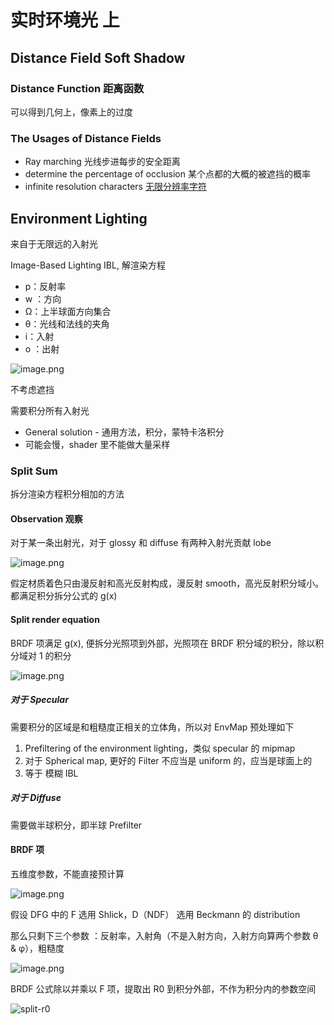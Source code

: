 # 实时环境光 上

## Distance Field Soft Shadow

### Distance Function 距离函数

可以得到几何上，像素上的过度

### The Usages of Distance Fields

- Ray marching 光线步进每步的安全距离
- determine the percentage of occlusion 某个点都的大概的被遮挡的概率
- infinite resolution characters [无限分辨率字符](https://github.com/protectwise/troika/tree/main/packages/troika-three-text)

## Environment Lighting

来自于无限远的入射光

Image-Based Lighting IBL, 解渲染方程

- p：反射率
- w ：方向
- Ω：上半球面方向集合
- θ：光线和法线的夹角
- i：入射
- o ：出射

![image.png](https://image-1253155090.cos.ap-nanjing.myqcloud.com/202301280028079.png)

不考虑遮挡

需要积分所有入射光

- General solution - 通用方法，积分，蒙特卡洛积分
- 可能会慢，shader 里不能做大量采样

### Split Sum

拆分渲染方程积分相加的方法

#### Observation 观察

对于某一条出射光，对于 glossy 和 diffuse 有两种入射光贡献 lobe

![image.png](https://image-1253155090.cos.ap-nanjing.myqcloud.com/202301280029288.png)

假定材质着色只由漫反射和高光反射构成，漫反射 smooth，高光反射积分域小。都满足积分拆分公式的 g(x)

#### Split render equation

BRDF 项满足 g(x), 便拆分光照项到外部，光照项在 BRDF 积分域的积分，除以积分域对 1 的积分

![image.png](https://image-1253155090.cos.ap-nanjing.myqcloud.com/202301280031982.png)

##### 对于 Specular

需要积分的区域是和粗糙度正相关的立体角，所以对 EnvMap 预处理如下

1. Prefiltering of the environment lighting，类似 specular 的 mipmap
2. 对于 Spherical map, 更好的 Filter 不应当是 uniform 的，应当是球面上的
3. 等于 模糊 IBL

##### 对于 Diffuse

需要做半球积分，即半球 Prefilter

#### BRDF 项

五维度参数，不能直接预计算

![image.png](https://image-1253155090.cos.ap-nanjing.myqcloud.com/202301280034551.png)

假设 DFG 中的 F 选用 Shlick，D（NDF） 选用 Beckmann 的 distribution 

那么只剩下三个参数 ：反射率，入射角（不是入射方向，入射方向算两个参数 θ & φ），粗糙度

![image.png](https://image-1253155090.cos.ap-nanjing.myqcloud.com/202301280042167.png)



BRDF 公式除以并乘以 F 项，提取出 R0 到积分外部，不作为积分内的参数空间

![split-r0](https://image-1253155090.cos.ap-nanjing.myqcloud.com/202301280046196.png)
